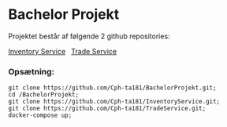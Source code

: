 # Bachelor Projekt

Projektet består af følgende 2 github repositories:

[Inventory Service](https://github.com/Cph-ta181/InventoryService) &nbsp; [Trade Service](https://github.com/Cph-ta181/TradeService)

### Opsætning:
```console
git clone https://github.com/Cph-ta181/BachelorProjekt.git;
cd /BachelorProjekt;
git clone https://github.com/Cph-ta181/InventoryService.git;
git clone https://github.com/Cph-ta181/TradeService.git;
docker-compose up;
```
